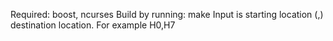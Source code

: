 Required: boost, ncurses
Build by running: make
Input is starting location (,) destination location. For example H0,H7
